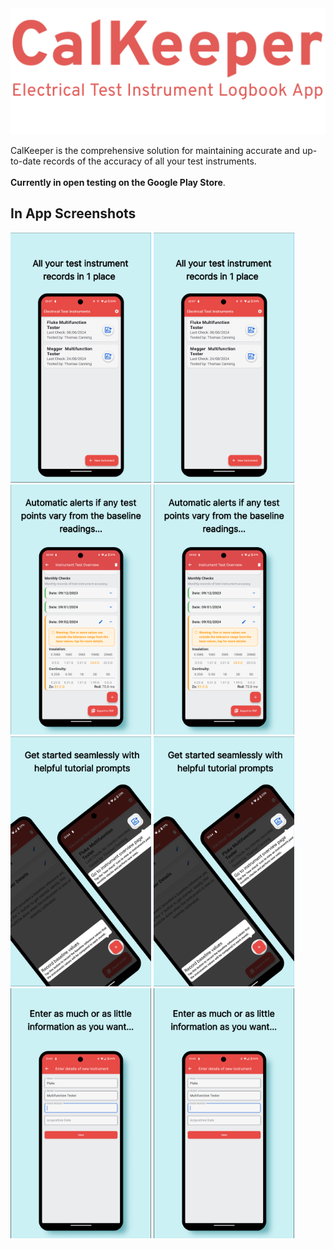 <img src="./assets/branding.png" width="900" alt="Branding"/>

CalKeeper is the comprehensive solution for maintaining accurate and up-to-date records of the accuracy of all your test instruments. <br><br>
**Currently in open testing on the Google Play Store**.

## In App Screenshots
<img src="./assets/s1.png" width="225" alt="Screenshot 1"/> <img src="./assets/s1.png" width="225" alt="Screenshot 1"/>
<img src="./assets/s3.png" width="225" alt="Screenshot 3"/> <img src="./assets/s3.png" width="225" alt="Screenshot 3"/>
<img src="./assets/s5.png" width="225" alt="Screenshot 5"/> <img src="./assets/s5.png" width="225" alt="Screenshot 5"/>
<img src="./assets/s7.png" width="225" alt="Screenshot 7"/> <img src="./assets/s7.png" width="225" alt="Screenshot 7"/>
